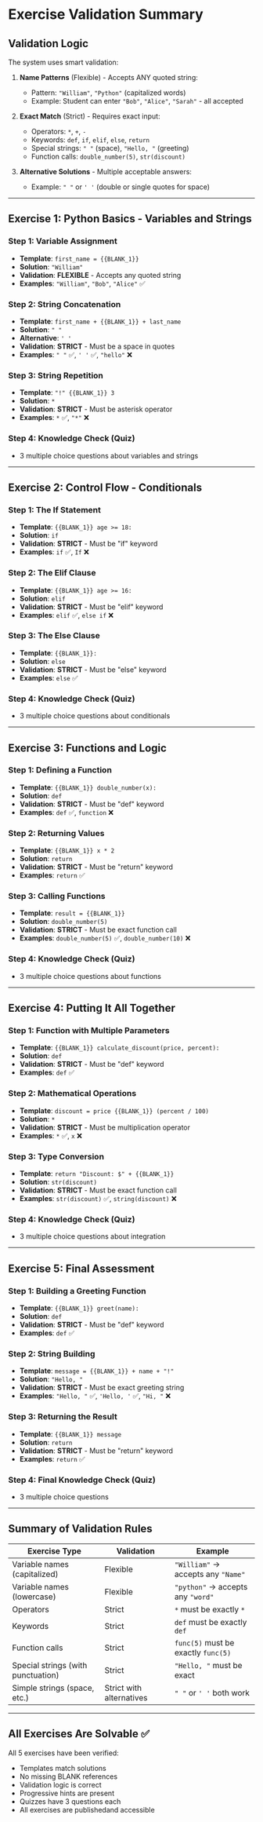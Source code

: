 # Exercise Validation Summary

## Validation Logic

The system uses smart validation:

1. **Name Patterns** (Flexible) - Accepts ANY quoted string:
   - Pattern: `"William"`, `"Python"` (capitalized words)
   - Example: Student can enter `"Bob"`, `"Alice"`, `"Sarah"` - all accepted

2. **Exact Match** (Strict) - Requires exact input:
   - Operators: `*`, `+`, `-`
   - Keywords: `def`, `if`, `elif`, `else`, `return`
   - Special strings: `" "` (space), `"Hello, "` (greeting)
   - Function calls: `double_number(5)`, `str(discount)`

3. **Alternative Solutions** - Multiple acceptable answers:
   - Example: `" "` or `' '` (double or single quotes for space)

---

## Exercise 1: Python Basics - Variables and Strings

### Step 1: Variable Assignment
- **Template**: `first_name = {{BLANK_1}}`
- **Solution**: `"William"`
- **Validation**: **FLEXIBLE** - Accepts any quoted string
- **Examples**: `"William"`, `"Bob"`, `"Alice"` ✅

### Step 2: String Concatenation
- **Template**: `first_name + {{BLANK_1}} + last_name`
- **Solution**: `" "`
- **Alternative**: `' '`
- **Validation**: **STRICT** - Must be a space in quotes
- **Examples**: `" "` ✅, `' '` ✅, `"hello"` ❌

### Step 3: String Repetition
- **Template**: `"!" {{BLANK_1}} 3`
- **Solution**: `*`
- **Validation**: **STRICT** - Must be asterisk operator
- **Examples**: `*` ✅, `"*"` ❌

### Step 4: Knowledge Check (Quiz)
- 3 multiple choice questions about variables and strings

---

## Exercise 2: Control Flow - Conditionals

### Step 1: The If Statement
- **Template**: `{{BLANK_1}} age >= 18:`
- **Solution**: `if`
- **Validation**: **STRICT** - Must be "if" keyword
- **Examples**: `if` ✅, `If` ❌

### Step 2: The Elif Clause
- **Template**: `{{BLANK_1}} age >= 16:`
- **Solution**: `elif`
- **Validation**: **STRICT** - Must be "elif" keyword
- **Examples**: `elif` ✅, `else if` ❌

### Step 3: The Else Clause
- **Template**: `{{BLANK_1}}:`
- **Solution**: `else`
- **Validation**: **STRICT** - Must be "else" keyword
- **Examples**: `else` ✅

### Step 4: Knowledge Check (Quiz)
- 3 multiple choice questions about conditionals

---

## Exercise 3: Functions and Logic

### Step 1: Defining a Function
- **Template**: `{{BLANK_1}} double_number(x):`
- **Solution**: `def`
- **Validation**: **STRICT** - Must be "def" keyword
- **Examples**: `def` ✅, `function` ❌

### Step 2: Returning Values
- **Template**: `{{BLANK_1}} x * 2`
- **Solution**: `return`
- **Validation**: **STRICT** - Must be "return" keyword
- **Examples**: `return` ✅

### Step 3: Calling Functions
- **Template**: `result = {{BLANK_1}}`
- **Solution**: `double_number(5)`
- **Validation**: **STRICT** - Must be exact function call
- **Examples**: `double_number(5)` ✅, `double_number(10)` ❌

### Step 4: Knowledge Check (Quiz)
- 3 multiple choice questions about functions

---

## Exercise 4: Putting It All Together

### Step 1: Function with Multiple Parameters
- **Template**: `{{BLANK_1}} calculate_discount(price, percent):`
- **Solution**: `def`
- **Validation**: **STRICT** - Must be "def" keyword
- **Examples**: `def` ✅

### Step 2: Mathematical Operations
- **Template**: `discount = price {{BLANK_1}} (percent / 100)`
- **Solution**: `*`
- **Validation**: **STRICT** - Must be multiplication operator
- **Examples**: `*` ✅, `x` ❌

### Step 3: Type Conversion
- **Template**: `return "Discount: $" + {{BLANK_1}}`
- **Solution**: `str(discount)`
- **Validation**: **STRICT** - Must be exact function call
- **Examples**: `str(discount)` ✅, `string(discount)` ❌

### Step 4: Knowledge Check (Quiz)
- 3 multiple choice questions about integration

---

## Exercise 5: Final Assessment

### Step 1: Building a Greeting Function
- **Template**: `{{BLANK_1}} greet(name):`
- **Solution**: `def`
- **Validation**: **STRICT** - Must be "def" keyword
- **Examples**: `def` ✅

### Step 2: String Building
- **Template**: `message = {{BLANK_1}} + name + "!"`
- **Solution**: `"Hello, "`
- **Validation**: **STRICT** - Must be exact greeting string
- **Examples**: `"Hello, "` ✅, `'Hello, '` ✅, `"Hi, "` ❌

### Step 3: Returning the Result
- **Template**: `{{BLANK_1}} message`
- **Solution**: `return`
- **Validation**: **STRICT** - Must be "return" keyword
- **Examples**: `return` ✅

### Step 4: Final Knowledge Check (Quiz)
- 3 multiple choice questions

---

## Summary of Validation Rules

| Exercise Type | Validation | Example |
|--------------|------------|---------|
| Variable names (capitalized) | Flexible | `"William"` → accepts any `"Name"` |
| Variable names (lowercase) | Flexible | `"python"` → accepts any `"word"` |
| Operators | Strict | `*` must be exactly `*` |
| Keywords | Strict | `def` must be exactly `def` |
| Function calls | Strict | `func(5)` must be exactly `func(5)` |
| Special strings (with punctuation) | Strict | `"Hello, "` must be exact |
| Simple strings (space, etc.) | Strict with alternatives | `" "` or `' '` both work |

---

## All Exercises Are Solvable ✅

All 5 exercises have been verified:
- Templates match solutions
- No missing BLANK references
- Validation logic is correct
- Progressive hints are present
- Quizzes have 3 questions each
- All exercises are publishedand accessible
